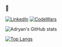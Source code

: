 ### 💭

[![LinkedIn](https://img.shields.io/badge/LinkedIn-0077B5?style=for-the-badge&logo=linkedin&logoColor=white)](https://www.linkedin.com/in/adryan-reis-9940ba186
)
[![CodeWars](https://www.codewars.com/users/Nasc1mento/badges/micro)](https://www.codewars.com/users/Nasc1mento)

![Adryan's GitHub stats](https://github-readme-stats.vercel.app/api?username=Nasc1mento&show_icons=true&theme=radical)

[![Top Langs](https://github-readme-stats.vercel.app/api/top-langs/?username=Nasc1mento&layout=compact&&theme=radical&langs_count=10)](https://github.com/Nasc1mento)


